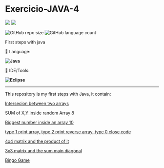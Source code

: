 # Exercicio-JAVA-4

<p align="left">

  <a href="https://www.linkedin.com/in/vitor-dietrich-69a3a8194/" alt="Linkedin">
  <img src="https://img.shields.io/badge/-Linkedin-0e76a8?style=flat-square&logo=Linkedin&logoColor=white&link=" /></a>
  
  <a href="https://www.instagram.com/vitor_dietrich/" alt="Instagram">
  <img src="https://img.shields.io/badge/-Instagram-DF0174?style=flat-square&labelColor=DF0174&logo=instagram&logoColor=white&link=LINK-DO-SEU-INSTAGRAM"/></a>
</p>  

![GitHub repo size](https://img.shields.io/github/repo-size/VitorDietrich-Coder/Exercicio-JAVA-4?style=for-the-badge)
![GitHub language count](https://img.shields.io/github/languages/count/VitorDietrich-Coder/Exercicio-JAVA-4?style=for-the-badge)

First steps with java

<p align="left">
  🦄 Language: <strong> 
  
  ![Java](https://img.shields.io/badge/Java-ED8B00?style=for-the-badge&logo=java&logoColor=white) 
  
  </strong>
</p>

<p align="left">
  💼 IDE/Tools: <strong>
  
  ![Eclipse](https://img.shields.io/badge/Eclipse-2C2255?style=for-the-badge&logo=eclipse&logoColor=white)
  
  </strong>
</p>



<hr>

This repository is my first steps with Java, it contain: 

[Intersecion between two arrays](https://github.com/VitorDietrich-Coder/Exercicio-JAVA-4/blob/main/Exercicio1.java)

[SUM of X,Y inside random Array 8](https://github.com/VitorDietrich-Coder/Exercicio-JAVA-4/blob/main/Exercicio2.java)

[Biggest number inside an array 10](https://github.com/VitorDietrich-Coder/Exercicio-JAVA-4/blob/main/Exercicio3.java)

[type 1 print array, type 2 print reverse array, type 0 close code](https://github.com/VitorDietrich-Coder/Exercicio-JAVA-4/blob/main/Exercicio4.java)

[4x4 matrix and the product of it](https://github.com/VitorDietrich-Coder/Exercicio-JAVA-4/blob/main/Exercicio5.java)

[3x3 matrix and the sum main diagonal](https://github.com/VitorDietrich-Coder/Exercicio-JAVA-4/blob/main/Exercicio6.java)

[Bingo Game](https://github.com/VitorDietrich-Coder/Exercicio-JAVA-4/blob/main/Exercicio7.java)
